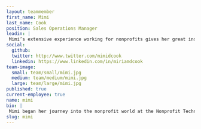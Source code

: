 ```yaml
---
layout: teammember
first_name: Mimi
last_name: Cook
position: Sales Operations Manager
leadin: |
 Mimi’s extensive experience working for nonprofits gives her great insight into their technology needs and challenges. She’s happiest when she’s helping those organizations us tech to connect with people and realize their goals.
social:
  github: 
  twitter: http://www.twitter.com/mimidcook
  linkedin: https://www.linkedin.com/in/miriamdcook
team-image:
  small: team/small/mimi.jpg
  medium: team/medium/mimi.jpg
  large: team/large/mimi.jpg
published: true
current-employee: true
name: mimi
bio: |
 Mimi began her journey into the nonprofit world at the Nonprofit Technology Network (NTEN). She fell in love with the tight-knit nonprofit technology sector and hasn’t looked back since. She’s run technology crash courses for nonprofit leadership, managed communications initiatives, and just about everything else under the sun. She’s deeply rooted in this world and the many hurdles that these organizations face, which puts her in a great position to help them find the solutions to their technology woes. If she’s not getting lost in her research, then she’s probably biking, gardening, or working on one of her many creative writing projects.
slug: mimi
---
```

